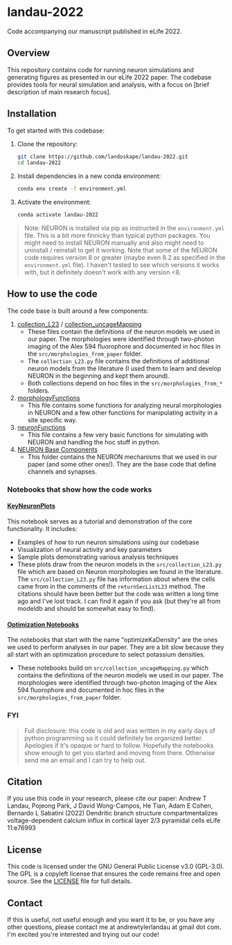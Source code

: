 # landau-2022
Code accompanying our manuscript published in eLife 2022.

## Overview
This repository contains code for running neuron simulations and generating figures as presented in our eLife 2022 paper. The codebase provides tools for neural simulation and analysis, with a focus on [brief description of main research focus].

## Installation
To get started with this codebase:

1. Clone the repository:
   ```bash
   git clone https://github.com/landoskape/landau-2022.git
   cd landau-2022
   ```

2. Install dependencies in a new conda environment:
   ```bash
   conda env create -f environment.yml
   ```

3. Activate the environment:
   ```bash
   conda activate landau-2022
   ```

> Note: NEURON is installed via pip as instructed in the `environment.yml` file. This is a bit more finnicky than typical python packages. You might need to install NEURON manually and also might need to uninstall / reinstall to get it working. Note that some of the NEURON code requires version 8 or greater (maybe even 8.2 as specified in the `environment.yml` file). I haven't tested to see which versions it works with, but it definitely doesn't work with any version <8.

## How to use the code
The code base is built around a few components:
1. [collection_L23](./src/collection_L23.py) / [collection_uncageMapping](./src/collection_uncageMapping.py)
    - These files contain the definitions of the neuron models we used in our paper. The morphologies were identified through two-photon imaging of the Alex 594 fluorophore and documented in hoc files in the `src/morphologies_from_paper` folder.
    - The `collection_L23.py` file contains the definitions of additional neuron models from the literature (I used them to learn and develop NEURON in the beginning and kept them around). 
    - Both collections depend on hoc files in the `src/morphologies_from_*` folders. 
2. [morphologyFunctions](./src/morphologyFunctions.py)
    - This file contains some functions for analyzing neural morphologies in NEURON and a few other functions for manipulating activity in a site specific way. 
3. [neuronFunctions](./src/neuronFunctions.py)
    - This file contains a few very basic functions for simulating with NEURON and handling the hoc stuff in python. 
4. [NEURON Base Components](./src/mod.files/)
    - This folder contains the NEURON mechanisms that we used in our paper (and some other ones!). They are the base code that define channels and synapses.

### Notebooks that show how the code works

#### [KeyNeuronPlots](./KeyNeuronPlots.ipynb)
This notebook serves as a tutorial and demonstration of the core functionality. It includes:
- Examples of how to run neuron simulations using our codebase
- Visualization of neural activity and key parameters
- Sample plots demonstrating various analysis techniques
- These plots draw from the neuron models in the `src/collection_L23.py` file which are based on Neuron morphologies we found in the literature. The `src/collection_L23.py` file has information about where the cells came from in the comments of the ``returnSecListL23`` method. The citations should have been better but the code was written a long time ago and I've lost track. I can find it again if you ask (but they're all from modeldb and should be somewhat easy to find). 

#### [Optimization Notebooks](./optimizeKaDensity.ipynb)
The notebooks that start with the name "optimizeKaDensity" are the ones we used to perform analyses in our paper. They are a bit slow because they all start with an optimization procedure to select potassium densities. 
- These notebooks build on `src/collection_uncageMapping.py` which contains the definitions of the neuron models we used in our paper. The morphologies were identified through two-photon imaging of the Alex 594 fluorophore and documented in hoc files in the `src/morphologies_from_paper` folder.


### FYI
> Full disclosure: this code is old and was written in my early days of python programming so it could definitely be organized better. Apologies if it's opaque or hard to follow. Hopefully the notebooks show enough to get you started and moving from there. Otherwise send me an email and I can try to help out.

## Citation
If you use this code in your research, please cite our paper:
Andrew T Landau, Pojeong Park, J David Wong-Campos, He Tian, Adam E Cohen, Bernardo L Sabatini (2022) Dendritic branch structure compartmentalizes voltage-dependent calcium influx in cortical layer 2/3 pyramidal cells eLife 11:e76993

## License
This code is licensed under the GNU General Public License v3.0 (GPL-3.0). The GPL is a copyleft license that ensures the code remains free and open source. See the [LICENSE](./LICENSE) file for full details.

## Contact
If this is useful, not useful enough and you want it to be, or you have any other questions, please contact me at andrewtylerlandau at gmail dot com. I'm excited you're interested and trying out our code!

